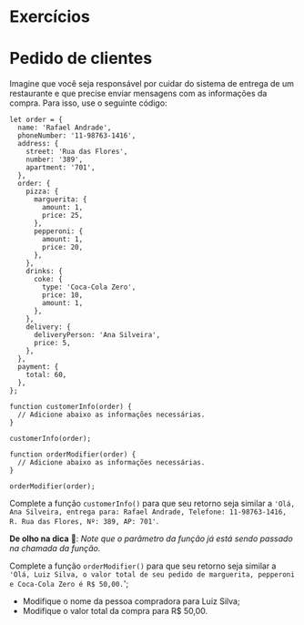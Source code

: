 # Exercícios
# Pedido de clientes
Imagine que você seja responsável por cuidar do sistema de entrega de um restaurante e que precise enviar mensagens com as informações da compra. Para isso, use o seguinte código:

```
let order = {
  name: 'Rafael Andrade',
  phoneNumber: '11-98763-1416',
  address: {
    street: 'Rua das Flores',
    number: '389',
    apartment: '701',
  },
  order: {
    pizza: {
      marguerita: {
        amount: 1,
        price: 25,
      },
      pepperoni: {
        amount: 1,
        price: 20,
      },
    },
    drinks: {
      coke: {
        type: 'Coca-Cola Zero',
        price: 10,
        amount: 1,
      },
    },
    delivery: {
      deliveryPerson: 'Ana Silveira',
      price: 5,
    },
  },
  payment: {
    total: 60,
  },
};

function customerInfo(order) {
  // Adicione abaixo as informações necessárias.
}

customerInfo(order);

function orderModifier(order) {
  // Adicione abaixo as informações necessárias.
}

orderModifier(order);
```
Complete a função `customerInfo()` para que seu retorno seja similar a `'Olá, Ana Silveira, entrega para: Rafael Andrade, Telefone: 11-98763-1416, R. Rua das Flores, Nº: 389, AP: 701'`.

**De olho na dica** 👀: _Note que o parâmetro da função já está sendo passado na chamada da função._

Complete a função `orderModifier()` para que seu retorno seja similar a `'Olá, Luiz Silva, o valor total de seu pedido de marguerita, pepperoni e Coca-Cola Zero é R$ 50,00.`';

* Modifique o nome da pessoa compradora para Luiz Silva;
* Modifique o valor total da compra para R$ 50,00.
